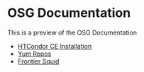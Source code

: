OSG Documentation
=================

This is a preview of the OSG Documentation

* [HTCondor CE Installation](docs/Computing_Element/htcondor_ce.html)
* [Yum Repos](docs/Common/yum.md)
* [Frontier Squid](docs/Frontier_Squid/squid.md)

